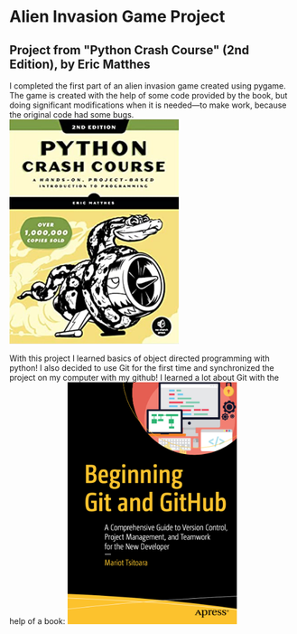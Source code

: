 # Alien Invasion Game Project
## Project from "Python Crash Course" (2nd Edition), by Eric Matthes

I completed the first part of an alien invasion game created using pygame. The game is created with the help of
some code provided by the book, but doing significant modifications when it is needed—to make work, because
the original code had some bugs.
<img src="readme_images/p_crashcourse.png" width="300"/>

With this project I learned basics of object directed programming with python! I also decided to use Git
for the first time and synchronized the project on my computer with my github! I learned a lot about Git
with the help of a book:
<img src="readme_images/beggining_git.png" width="300"/>